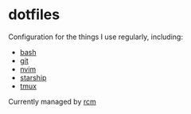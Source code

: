 dotfiles
========

Configuration for the things I use regularly, including:

- [bash](https://www.gnu.org/software/bash/)
- [git](https://git-scm.com/)
- [nvim](https://neovim.io)
- [starship](https://starship.rs)
- [tmux](https://github.com/tmux/tmux)

Currently managed by [rcm](https://github.com/thoughtbot/rcm)
